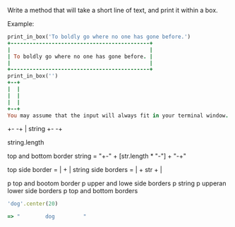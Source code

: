Write a method that will take a short line of text, and print it within a box.

Example:
```ruby
print_in_box('To boldly go where no one has gone before.')
+--------------------------------------------+
|                                            |
| To boldly go where no one has gone before. |
|                                            |
+--------------------------------------------+
print_in_box('')
+--+
|  |
|  |
|  |
+--+
You may assume that the input will always fit in your terminal window.

```


+-      -+
| string 
+-     -+

string.length

top and bottom  border string = "+-" + [str.length * "-"] + "-+"

top side border = |  + |
string side borders = | + str + |


p top and bootom border
p upper and lowe side borders
p string 
p upperan lower side borders
p top and bottom borders





```ruby
'dog'.center(20)

=> "        dog         "